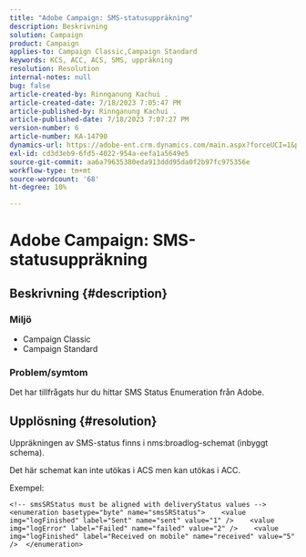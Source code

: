 ```yaml
---
title: "Adobe Campaign: SMS-statusuppräkning"
description: Beskrivning
solution: Campaign
product: Campaign
applies-to: Campaign Classic,Campaign Standard
keywords: KCS, ACC, ACS, SMS, uppräkning
resolution: Resolution
internal-notes: null
bug: false
article-created-by: Rinnganung Kachui .
article-created-date: 7/18/2023 7:05:47 PM
article-published-by: Rinnganung Kachui .
article-published-date: 7/18/2023 7:07:27 PM
version-number: 6
article-number: KA-14790
dynamics-url: https://adobe-ent.crm.dynamics.com/main.aspx?forceUCI=1&pagetype=entityrecord&etn=knowledgearticle&id=467a0e16-9e25-ee11-9cbd-6045bd006b4b
exl-id: cd3d3eb9-6fd5-4022-954a-eefa1a5649e5
source-git-commit: aa6a79635380eda913ddd95da0f2b97fc975356e
workflow-type: tm+mt
source-wordcount: '68'
ht-degree: 10%

---
```


# Adobe Campaign: SMS-statusuppräkning

## Beskrivning {#description}




### Miljö



- Campaign Classic
- Campaign Standard




### Problem/symtom



Det har tillfrågats hur du hittar SMS Status Enumeration från Adobe.


## Upplösning {#resolution}


Uppräkningen av SMS-status finns i nms:broadlog-schemat (inbyggt schema).

Det här schemat kan inte utökas i ACS men kan utökas i ACC.

Exempel:


```
<!-- smsSRStatus must be aligned with deliveryStatus values -->  <enumeration basetype="byte" name="smsSRStatus">    <value img="logFinished" label="Sent" name="sent" value="1" />    <value img="logError" label="Failed" name="failed" value="2" />    <value img="logFinished" label="Received on mobile" name="received" value="5" />  </enumeration>
```
